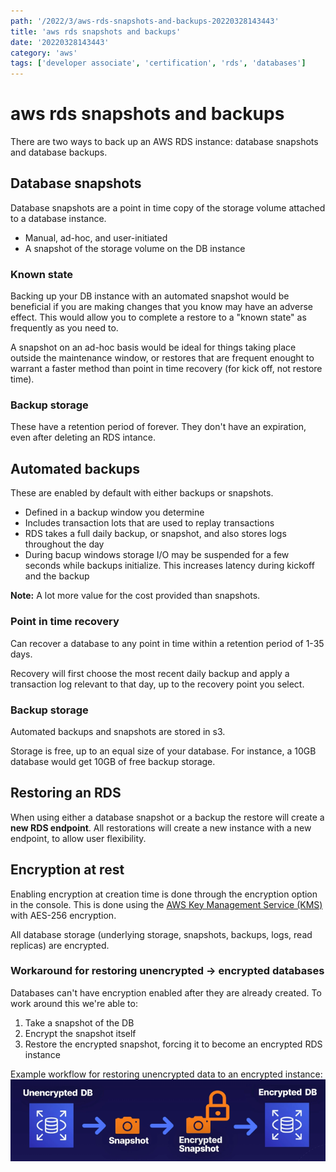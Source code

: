 ```yaml
---
path: '/2022/3/aws-rds-snapshots-and-backups-20220328143443'
title: 'aws rds snapshots and backups'
date: '20220328143443'
category: 'aws'
tags: ['developer associate', 'certification', 'rds', 'databases']
---
```


# aws rds snapshots and backups
There are two ways to back up an AWS RDS instance: database snapshots and database
backups.

## Database snapshots
Database snapshots are a point in time copy of the storage volume attached to a
database instance.
* Manual, ad-hoc, and user-initiated
* A snapshot of the storage volume on the DB instance

### Known state
Backing up your DB instance with an automated snapshot would be beneficial if you
are making changes that you know may have an adverse effect. This would allow you to
complete a restore to a "known state" as frequently as you need to.

A snapshot on an ad-hoc basis would be ideal for things taking place outside the
maintenance window, or restores that are frequent enought to warrant a faster method
than point in time recovery (for kick off, not restore time).

### Backup storage
These have a retention period of forever. They don't have an expiration, even after
deleting an RDS intance.

## Automated backups
These are enabled by default with either backups or snapshots.
* Defined in a backup window you determine
* Includes transaction lots that are used to replay transactions
* RDS takes a full daily backup, or snapshot, and also stores logs throughout the day
* During bacup windows storage I/O may be suspended for a few seconds while
backups initialize. This increases latency during kickoff and the backup

**Note:** A lot more value for the cost provided than snapshots.

### Point in time recovery
Can recover a database to any point in time within a retention period of 1-35 days.

Recovery will first choose the most recent daily backup and apply a transaction
log relevant to that day, up to the recovery point you select.

### Backup storage
Automated backups and snapshots are stored in s3.

Storage is free, up to an equal size of your database. For instance, a 10GB database
would get 10GB of free backup storage.

## Restoring an RDS
When using either a database snapshot or a backup the restore will create a **new RDS endpoint**.
All restorations will create a new instance with a new endpoint, to allow user flexibility.

## Encryption at rest
Enabling encryption at creation time is done through the encryption option in the console.
This is done using the [AWS Key Management Service (KMS)](https://aws.amazon.com/kms/) with
AES-256 encryption.

All database storage (underlying storage, snapshots, backups, logs, read replicas) are
encrypted.

### Workaround for restoring unencrypted -> encrypted databases
Databases can't have encryption enabled after they are already created. To work around this
we're able to:
1. Take a snapshot of the DB
2. Encrypt the snapshot itself
3. Restore the encrypted snapshot, forcing it to become an encrypted RDS instance

Example workflow for restoring unencrypted data to an encrypted instance:
![Unencrypted DB to restore into an Encrypted RDS DB](./20220329114039-img-1.png)

